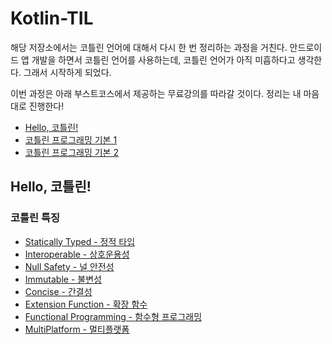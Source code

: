 # Kotlin-TIL

해당 저장소에서는 코틀린 언어에 대해서 다시 한 번 정리하는 과정을 거친다. 안드로이드 앱 개발을 하면서 코틀린 언어를 사용하는데, 코틀린 언어가 아직 미흡하다고 생각한다. 그래서 시작하게 되었다.

이번 과정은 아래 부스트코스에서 제공하는 무료강의를 따라갈 것이다. 정리는 내 마음대로 진행한다!
- [Hello, 코틀린!](https://www.boostcourse.org/mo001)
- [코틀린 프로그래밍 기본 1](https://www.boostcourse.org/mo132)
- [코틀린 프로그래밍 기본 2](https://www.boostcourse.org/mo234)

## Hello, 코틀린!
### 코틀린 특징
- [Statically Typed - 정적 타입]()
- [Interoperable - 상호운용성]()
- [Null Safety - 널 안전성]()
- [Immutable - 불변성]()
- [Concise - 간결성]()
- [Extension Function - 확장 함수]()
- [Functional Programming - 함수형 프로그래밍]()
- [MultiPlatform - 멀티플랫폼]()